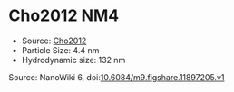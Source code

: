 <a name="material" />

# Cho2012 NM4
<script type="application/ld+json">
  {
    "@context": "https://schema.org/",
    "@type": "ChemicalSubstance",
    "@id": "https://egonw.github.io/nanowiki/nanowiki191.html#material",
    "http://purl.org/dc/terms/conformsTo":
      {
        "@type": "CreativeWork",
        "@id": "https://bioschemas.org/profiles/ChemicalSubstance/0.4-RELEASE/"
      },
    "identfier": "191",
    "name": "Cho2012 NM4",
    "url": "https://egonw.github.io/nanowiki/nanowiki191.html#material",
    "sameAs": "http://127.0.0.1/mediawiki/index.php/Special:URIResolver/Cho2012_NM4"
  }
</script>


* Source: [Cho2012](articleCho2012.md)
* Particle Size: 4.4 nm
* Hydrodynamic size: 132 nm


Source: NanoWiki 6, doi:[10.6084/m9.figshare.11897205.v1](https://doi.org/10.6084/m9.figshare.11897205.v1)
